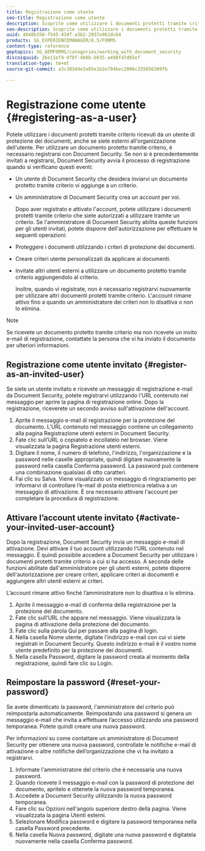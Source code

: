 ```yaml
---
title: Registrazione come utente
seo-title: Registrazione come utente
description: Scoprite come utilizzare i documenti protetti tramite criterio che ricevete da un utente di protezione dei documenti, anche se siete esterni all'organizzazione dell'utente.
seo-description: Scoprite come utilizzare i documenti protetti tramite criterio che ricevete da un utente di protezione dei documenti, anche se siete esterni all'organizzazione dell'utente.
uuid: 4648b358-f545-434f-a3b2-2937e961dc64
products: SG_EXPERIENCEMANAGER/6.5/FORMS
content-type: reference
geptopics: SG_AEMFORMS/categories/working_with_document_security
discoiquuid: 26e11ef4-9f8f-4b0b-b035-a498fd7d65ef
translation-type: tm+mt
source-git-commit: a3c303d4e3a85e1b2e794bec2006c335056309fb

---
```



# Registrazione come utente {#registering-as-a-user}

Potete utilizzare i documenti protetti tramite criterio ricevuti da un utente di protezione dei documenti, anche se siete esterni all&#39;organizzazione dell&#39;utente. Per utilizzare un documento protetto tramite criterio, è necessario registrarsi con Document Security. Se non si è precedentemente invitati a registrarsi, Document Security avvia il processo di registrazione quando si verificano questi eventi:

* Un utente di Document Security che desidera inviarvi un documento protetto tramite criterio vi aggiunge a un criterio.
* Un amministratore di Document Security crea un account per voi.

   Dopo aver registrato e attivato l&#39;account, potete utilizzare i documenti protetti tramite criterio che siete autorizzati a utilizzare tramite un criterio. Se l&#39;amministratore di Document Security abilita queste funzioni per gli utenti invitati, potete disporre dell&#39;autorizzazione per effettuare le seguenti operazioni:

* Proteggere i documenti utilizzando i criteri di protezione dei documenti.
* Creare criteri utente personalizzati da applicare ai documenti.
* Invitate altri utenti esterni a utilizzare un documento protetto tramite criterio aggiungendolo al criterio.

   Inoltre, quando vi registrate, non è necessario registrarvi nuovamente per utilizzare altri documenti protetti tramite criterio. L&#39;account rimane attivo fino a quando un amministratore dei criteri non lo disattiva o non lo elimina.

>[!NOTE]
>
>Se ricevete un documento protetto tramite criterio ma non ricevete un invito e-mail di registrazione, contattate la persona che vi ha inviato il documento per ulteriori informazioni.

## Registrazione come utente invitato {#register-as-an-invited-user}

Se siete un utente invitato e ricevete un messaggio di registrazione e-mail da Document Security, potete registrarvi utilizzando l&#39;URL contenuto nel messaggio per aprire la pagina di registrazione online. Dopo la registrazione, riceverete un secondo avviso sull&#39;attivazione dell&#39;account.

1. Aprite il messaggio e-mail di registrazione per la protezione del documento. L&#39;URL contenuto nel messaggio contiene un collegamento alla pagina Registrazione utenti esterni in Document Security.
1. Fate clic sull’URL o copiatelo e incollatelo nel browser. Viene visualizzata la pagina Registrazione utenti esterni.
1. Digitare il nome, il numero di telefono, l&#39;indirizzo, l&#39;organizzazione e la password nelle caselle appropriate, quindi digitare nuovamente la password nella casella Conferma password. La password può contenere una combinazione qualsiasi di otto caratteri.
1. Fai clic su Salva. Viene visualizzato un messaggio di ringraziamento per informarvi di controllare l’e-mail di posta elettronica relativa a un messaggio di attivazione. È ora necessario attivare l&#39;account per completare la procedura di registrazione.

## Attivare l’account utente invitato {#activate-your-invited-user-account}

Dopo la registrazione, Document Security invia un messaggio e-mail di attivazione. Devi attivare il tuo account utilizzando l&#39;URL contenuto nel messaggio. È quindi possibile accedere a Document Security per utilizzare i documenti protetti tramite criterio a cui si ha accesso. A seconda delle funzioni abilitate dall&#39;amministratore per gli utenti esterni, potete disporre dell&#39;autorizzazione per creare criteri, applicare criteri ai documenti e aggiungere altri utenti esterni ai criteri.

L’account rimane attivo finché l’amministratore non lo disattiva o lo elimina.

1. Aprite il messaggio e-mail di conferma della registrazione per la protezione del documento.
1. Fate clic sull’URL che appare nel messaggio. Viene visualizzata la pagina di attivazione della protezione del documento.
1. Fate clic sulla parola Qui per passare alla pagina di login.
1. Nella casella Nome utente, digitate l&#39;indirizzo e-mail con cui vi siete registrati in Document Security. Questo indirizzo e-mail è il vostro nome utente predefinito per la protezione dei documenti.
1. Nella casella Password, digitare la password creata al momento della registrazione, quindi fare clic su Login.

## Reimpostare la password {#reset-your-password}

Se avete dimenticato la password, l&#39;amministratore del criterio può reimpostarla automaticamente. Reimpostando una password si genera un messaggio e-mail che invita a effettuare l’accesso utilizzando una password temporanea. Potete quindi creare una nuova password.

Per informazioni su come contattare un amministratore di Document Security per ottenere una nuova password, controllate le notifiche e-mail di attivazione o altre notifiche dell’organizzazione che vi ha invitato a registrarvi.

1. Informate l&#39;amministratore del criterio che è necessaria una nuova password.
1. Quando ricevete il messaggio e-mail con la password di protezione del documento, apritelo e ottenete la nuova password temporanea.
1. Accedete a Document Security utilizzando la nuova password temporanea.
1. Fare clic su Opzioni nell&#39;angolo superiore destro della pagina. Viene visualizzata la pagina Utenti esterni.
1. Selezionare Modifica password e digitare la password temporanea nella casella Password precedente.
1. Nella casella Nuova password, digitate una nuova password e digitatela nuovamente nella casella Conferma password.

